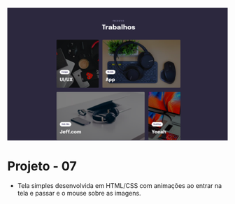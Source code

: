 ![Projeto 07](img.png)
# Projeto - 07
- Tela simples desenvolvida em HTML/CSS com animações ao entrar na tela e passar e o mouse sobre as imagens.